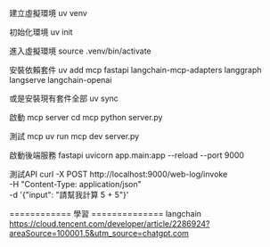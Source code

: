 建立虛擬環境
uv venv

初始化環境
uv init

進入虛擬環境
source .venv/bin/activate

安裝依賴套件
uv add mcp fastapi langchain-mcp-adapters langgraph langserve langchain-openai

或是安裝現有套件全部
uv sync

啟動 mcp server
cd mcp
python server.py

測試 mcp
uv run mcp dev server.py

啟動後端服務 fastapi
uvicorn app.main:app --reload --port 9000



測試API
curl -X POST http://localhost:9000/web-log/invoke \
  -H "Content-Type: application/json" \
  -d '{"input": "請幫我計算 5 + 5"}'










============ 學習 ==============
langchain 
https://cloud.tencent.com/developer/article/2286924?areaSource=100001.5&utm_source=chatgpt.com